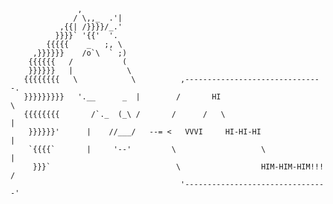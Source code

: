 
                   ,
                  / \,,_  .'|
               ,{{| /}}}}/_.'
              }}}}` '{{'  '.
            {{{{{    _   ;, \
         ,}}}}}}    /o`\  ` ;)
        {{{{{{   /           (
        }}}}}}   |            \
       {{{{{{{{   \            \          ,-------------------------------.
       }}}}}}}}}   '.__      _  |        /       HI                        \
       {{{{{{{{       /`._  (_\ /       /      /   \                        |
        }}}}}}'      |    //___/   --= <   VVVI     HI-HI-HI                |
        `{{{{`       |     '--'         \                   \               |
         }}}`                            \                  HIM-HIM-HIM!!!  /
                                          '--------------------------------'
